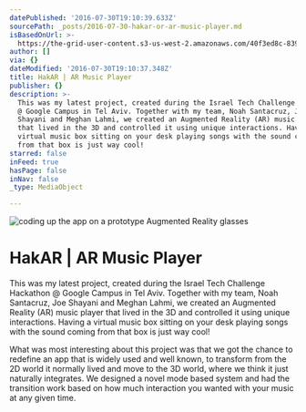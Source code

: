 ```yaml
---
datePublished: '2016-07-30T19:10:39.633Z'
sourcePath: _posts/2016-07-30-hakar-or-ar-music-player.md
isBasedOnUrl: >-
  https://the-grid-user-content.s3-us-west-2.amazonaws.com/40f3ed8c-8395-48d5-9a39-465c75c90152.jpg
author: []
via: {}
dateModified: '2016-07-30T19:10:37.348Z'
title: HakAR | AR Music Player​
publisher: {}
description: >-
  This was my latest project, created during the Israel Tech Challenge Hackathon
  @ Google Campus in Tel Aviv. Together with my team, Noah Santacruz, Joe
  Shayani and Meghan Lahmi, we created an Augmented Reality (AR) music player
  that lived in the 3D and controlled it using unique interactions. Having a
  virtual music box sitting on your desk playing songs with the sound coming
  from that box is just way cool!
starred: false
inFeed: true
hasPage: false
inNav: false
_type: MediaObject

---
```

![coding up the app on a prototype Augmented Reality glasses](https://the-grid-user-content.s3-us-west-2.amazonaws.com/40f3ed8c-8395-48d5-9a39-465c75c90152.jpg)

# HakAR | AR Music Player​

This was my latest project, created during the Israel Tech Challenge Hackathon @ Google Campus in Tel Aviv. Together with my team, Noah Santacruz, Joe Shayani and Meghan Lahmi, we created an Augmented Reality (AR) music player that lived in the 3D and controlled it using unique interactions. Having a virtual music box sitting on your desk playing songs with the sound coming from that box is just way cool!

What was most interesting about this project was that we got the chance to redefine an app that is widely used and well known, to transform from the 2D world it normally lived and move to the 3D world, where we think it just naturally integrates. We designed a novel mode based system and had the transition work based on how much interaction you wanted with your music at any given time.